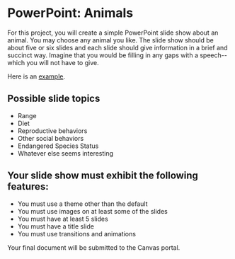 # PowerPoint: Animals

For this project, you will create a simple PowerPoint slide show about an animal. You may choose any animal you like. The slide show should be about five or six slides and each slide should give information in a brief and succinct way. Imagine that you would be filling in any gaps with a speech--which you will not have to give.

Here is an [example](http://erickuha.com/primer/powerpoint_resources/Koala.pptx).

## Possible slide topics

* Range
* Diet
* Reproductive behaviors
* Other social behaviors
* Endangered Species Status
* Whatever else seems interesting

## Your slide show must exhibit the following features:

* You must use a theme other than the default
* You must use images on at least some of the slides
* You must have at least 5 slides
* You must have a title slide
* You must use transitions and animations

Your final document will be submitted to the Canvas portal.

